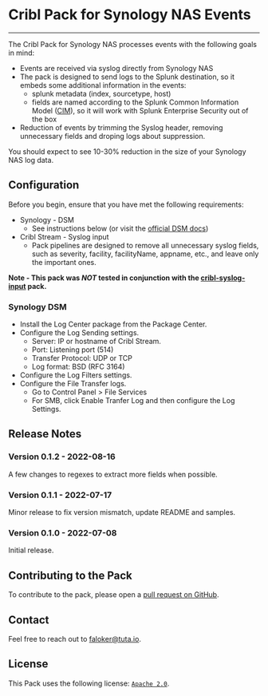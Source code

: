 # Cribl Pack for Synology NAS Events
----

The Cribl Pack for Synology NAS processes events with the following goals in mind:

* Events are received via syslog directly from Synology NAS
* The pack is designed to send logs to the Splunk destination, so it embeds some additional information in the events:
  * splunk metadata (index, sourcetype, host)
  * fields are named according to the Splunk Common Information Model ([CIM](https://docs.splunk.com/Documentation/CIM/5.0.1/User/Overview)), so it will work with Splunk Enterprise Security out of the box
* Reduction of events by trimming the Syslog header, removing unnecessary fields and droping logs about suppression.

You should expect to see 10-30% reduction in the size of your Synology NAS log data.

## Configuration

Before you begin, ensure that you have met the following requirements:
* Synology - DSM
  * See instructions below (or visit the [official DSM docs](https://kb.synology.com/en-global/DSM/help/LogCenter/logcenter_client))
* Cribl Stream - Syslog input
  * Pack pipelines are designed to remove all unnecessary syslog fields, such as severity, facility, facilityName, appname, etc., and leave only the important ones.
  
**Note - This pack was _NOT_ tested in conjunction with the [cribl-syslog-input](https://github.com/criblpacks/cribl-syslog-input) pack.**

### Synology DSM 

* Install the Log Center package from the Package Center.
* Configure the Log Sending settings.
  * Server: IP or hostname of Cribl Stream.
  * Port: Listening port (514)
  * Transfer Protocol: UDP or TCP
  * Log format: BSD (RFC 3164)
* Configure the Log Filters settings.
* Configure the File Transfer logs.
  * Go to Control Panel > File Services
  * For SMB, click Enable Tranfer Log and then configure the Log Settings. 



## Release Notes

### Version 0.1.2 - 2022-08-16
A few changes to regexes to extract more fields when possible.

### Version 0.1.1 - 2022-07-17
Minor release to fix version mismatch, update README and samples.

### Version 0.1.0 - 2022-07-08
Initial release.


## Contributing to the Pack
To contribute to the pack, please open a [pull request on GitHub](https://github.com/faloker/cc-synology-events/pulls).


## Contact
Feel free to reach out to <faloker@tuta.io>.


## License
This Pack uses the following license: [`Apache 2.0`](https://github.com/faloker/cc-synology-events/blob/main/LICENSE).
